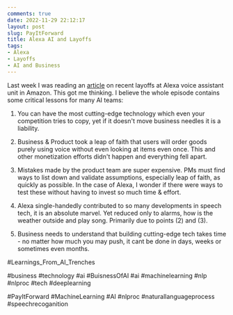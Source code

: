 ```yaml
---
comments: true
date: 2022-11-29 22:12:17
layout: post
slug: PayItForward
title: Alexa AI and Layoffs
tags:
- Alexa
- Layoffs
- AI and Business
---
```


Last week I was reading an [article](https://arstechnica.com/gadgets/2022/11/amazon-alexa-is-a-colossal-failure-on-pace-to-lose-10-billion-this-year/) on recent layoffs at Alexa voice assistant unit in Amazon. This got me thinking. I believe the whole episode contains some critical lessons for many AI teams: 

1) You can have the most cutting-edge technology which even your competition tries to copy, yet if it doesn't move business needles it is a liability.

2) Business & Product took a leap of faith that users will order goods purely using voice without even looking at items even once. This and other monetization efforts didn't happen and everything fell apart.

3) Mistakes made by the product team are super expensive. PMs must find ways to list down and validate assumptions, especially leap of faith, as quickly as possible. In the case of Alexa, I wonder if there were ways to test these without having to invest so much time & effort.  

4) Alexa single-handedly contributed to so many developments in speech tech, it is an absolute marvel. Yet reduced only to alarms, how is the weather outside and play <abc> song. Primarily due to points (2) and (3). 

5) Business needs to understand that building cutting-edge tech takes time - no matter how much you may push, it cant be done in days, weeks or sometimes even months. 

#Learnings_From_AI_Trenches

#business #technology #ai #BuisnessOfAI #ai #machinelearning #nlp #nlproc #tech #deeplearning


#PayItForward #MachineLearning #AI #nlproc #naturallanguageprocess #speechrecoganition 
